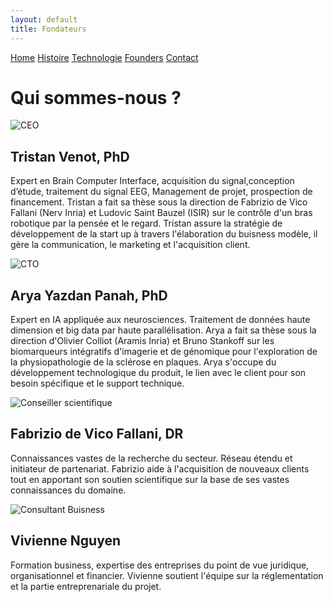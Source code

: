 ```yaml
---
layout: default
title: Fondateurs
---
```


<div class="founders-page">
  <div class="nav-links">
    <a href="{{ site.baseurl }}">Home</a>
    <a href="{{ site.baseurl }}/about.html">Histoire</a>
    <a href="{{ site.baseurl }}/projects.html">Technologie</a>
    <a href="{{ site.baseurl }}/gallery.html">Founders</a>
    <a href="{{ site.baseurl }}/contact.html">Contact</a>
  </div>
  <h1>Qui sommes-nous ?</h1>

  <div class="founder">
    <img src="{{ site.baseurl }}/assets/images/tv.jpg" alt="CEO">
    <div class="bio">
      <h2>Tristan Venot, PhD</h2>
      <p> Expert en Brain Computer Interface, acquisition du signal,conception d’étude, traitement du signal EEG, Management de projet, prospection de financement. Tristan a fait sa thèse sous la direction de Fabrizio de Vico Fallani (Nerv Inria) et Ludovic Saint Bauzel (ISIR) sur le contrôle d'un bras robotique par la pensée et le regard. Tristan assure la stratégie de développement de la start up à travers l'élaboration du buisness modèle, il gère la communication, le marketing et l'acquisition client.</p>
    </div>
  </div>

  <div class="founder">
    <img src="{{ site.baseurl }}/assets/images/ayp.jpg" alt="CTO">
    <div class="bio">
      <h2>Arya Yazdan Panah, PhD</h2>
      <p>Expert en IA appliquée aux neurosciences. Traitement de données haute dimension et big data par haute parallélisation. Arya a fait sa thèse sous la direction d'Olivier Colliot (Aramis Inria) et Bruno Stankoff sur les biomarqueurs intégratifs d'imagerie et de génomique pour l'exploration de la physiopathologie de la sclérose en plaques. Arya s'occupe du développement technologique du produit, le lien avec le client pour son besoin spécifique et le support technique.</p>
    </div>
  </div>

  <div class="founder">
    <img src="{{ site.baseurl }}/assets/images/fdvf.jpg" alt="Conseiller scientifique">
    <div class="bio">
      <h2>Fabrizio de Vico Fallani, DR</h2>
      <p>Connaissances vastes de la recherche du secteur. Réseau étendu et initiateur de partenariat. Fabrizio aide à l'acquisition de nouveaux clients tout en apportant son soutien scientifique sur la base de ses vastes connaissances du domaine.</p>
    </div>
  </div>

  <div class="founder">
    <img src="{{ site.baseurl }}/assets/images/vn.jpg" alt="Consultant Buisness">
    <div class="bio">
      <h2>Vivienne Nguyen</h2>
      <p>Formation business, expertise des entreprises du point de vue juridique, organisationnel et financier. Vivienne soutient l'équipe sur la réglementation et la partie entreprenariale du projet.</p>
    </div>
  </div>
</div>